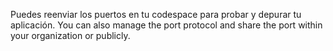 Puedes reenviar los puertos en tu codespace para probar y depurar tu aplicación. You can also manage the port protocol and share the port within your organization or publicly.
